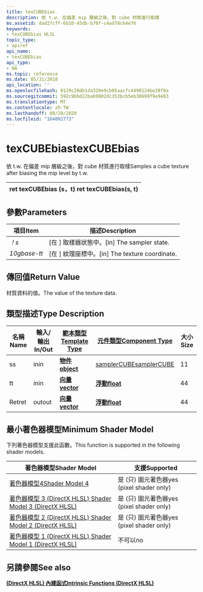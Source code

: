 ```yaml
---
title: texCUBEbias
description: 依 t.w. 在偏差 mip 層級之後，對 cube 材質進行取樣
ms.assetid: dad27cff-6b10-45db-b70f-c4ad78c64e76
keywords:
- texCUBEbias HLSL
topic_type:
- apiref
api_name:
- texCUBEbias
api_type:
- NA
ms.topic: reference
ms.date: 05/31/2018
api_location: ''
ms.openlocfilehash: 0129c20db1da320e9cb85aacfc4490124be28f8a
ms.sourcegitcommit: 592c9bbd22ba69802dc353bcb5eb30699f9e9403
ms.translationtype: MT
ms.contentlocale: zh-TW
ms.lasthandoff: 08/20/2020
ms.locfileid: "104092773"
---
```

# <a name="texcubebias"></a><span data-ttu-id="18777-104">texCUBEbias</span><span class="sxs-lookup"><span data-stu-id="18777-104">texCUBEbias</span></span>

<span data-ttu-id="18777-105">依 t.w. 在偏差 mip 層級之後，對 cube 材質進行取樣</span><span class="sxs-lookup"><span data-stu-id="18777-105">Samples a cube texture after biasing the mip level by t.w.</span></span>



| <span data-ttu-id="18777-106">ret texCUBEbias (s，t) </span><span class="sxs-lookup"><span data-stu-id="18777-106">ret texCUBEbias(s, t)</span></span> |
|-----------------------|



 

## <a name="parameters"></a><span data-ttu-id="18777-107">參數</span><span class="sxs-lookup"><span data-stu-id="18777-107">Parameters</span></span>



| <span data-ttu-id="18777-108">項目</span><span class="sxs-lookup"><span data-stu-id="18777-108">Item</span></span>                                                   | <span data-ttu-id="18777-109">描述</span><span class="sxs-lookup"><span data-stu-id="18777-109">Description</span></span>                               |
|--------------------------------------------------------|-------------------------------------------|
| <span data-ttu-id="18777-110"><span id="s"></span><span id="S"></span>*！*</span><span class="sxs-lookup"><span data-stu-id="18777-110"><span id="s"></span><span id="S"></span>*s*</span></span><br/> | <span data-ttu-id="18777-111">\[在 \] 取樣器狀態中。</span><span class="sxs-lookup"><span data-stu-id="18777-111">\[in\] The sampler state.</span></span><br/>      |
| <span data-ttu-id="18777-112"><span id="t"></span><span id="T"></span>*10gbase-t*</span><span class="sxs-lookup"><span data-stu-id="18777-112"><span id="t"></span><span id="T"></span>*t*</span></span><br/> | <span data-ttu-id="18777-113">\[在 \] 紋理座標中。</span><span class="sxs-lookup"><span data-stu-id="18777-113">\[in\] The texture coordinate.</span></span><br/> |



 

## <a name="return-value"></a><span data-ttu-id="18777-114">傳回值</span><span class="sxs-lookup"><span data-stu-id="18777-114">Return Value</span></span>

<span data-ttu-id="18777-115">材質資料的值。</span><span class="sxs-lookup"><span data-stu-id="18777-115">The value of the texture data.</span></span>

## <a name="type-description"></a><span data-ttu-id="18777-116">類型描述</span><span class="sxs-lookup"><span data-stu-id="18777-116">Type Description</span></span>



| <span data-ttu-id="18777-117">名稱</span><span class="sxs-lookup"><span data-stu-id="18777-117">Name</span></span> | <span data-ttu-id="18777-118">輸入/輸出</span><span class="sxs-lookup"><span data-stu-id="18777-118">In/Out</span></span> | [<span data-ttu-id="18777-119">**範本類型**</span><span class="sxs-lookup"><span data-stu-id="18777-119">**Template Type**</span></span>](dx-graphics-hlsl-intrinsic-functions.md)                       | [<span data-ttu-id="18777-120">**元件類型**</span><span class="sxs-lookup"><span data-stu-id="18777-120">**Component Type**</span></span>](dx-graphics-hlsl-intrinsic-functions.md) | <span data-ttu-id="18777-121">大小</span><span class="sxs-lookup"><span data-stu-id="18777-121">Size</span></span> |
|------|--------|-------------------------------------------------------------------------------------|----------------------------------------------------------------|------|
| <span data-ttu-id="18777-122">s</span><span class="sxs-lookup"><span data-stu-id="18777-122">s</span></span>    | <span data-ttu-id="18777-123">in</span><span class="sxs-lookup"><span data-stu-id="18777-123">in</span></span>     | [<span data-ttu-id="18777-124">**物件**</span><span class="sxs-lookup"><span data-stu-id="18777-124">**object**</span></span>](dx-graphics-hlsl-intrinsic-functions.md) | [<span data-ttu-id="18777-125">samplerCUBE</span><span class="sxs-lookup"><span data-stu-id="18777-125">samplerCUBE</span></span>](dx-graphics-hlsl-sampler.md)                    | <span data-ttu-id="18777-126">1</span><span class="sxs-lookup"><span data-stu-id="18777-126">1</span></span>    |
| <span data-ttu-id="18777-127">t</span><span class="sxs-lookup"><span data-stu-id="18777-127">t</span></span>    | <span data-ttu-id="18777-128">in</span><span class="sxs-lookup"><span data-stu-id="18777-128">in</span></span>     | [<span data-ttu-id="18777-129">**向量**</span><span class="sxs-lookup"><span data-stu-id="18777-129">**vector**</span></span>](dx-graphics-hlsl-intrinsic-functions.md) | [<span data-ttu-id="18777-130">**浮動**</span><span class="sxs-lookup"><span data-stu-id="18777-130">**float**</span></span>](/windows/desktop/WinProg/windows-data-types)                        | <span data-ttu-id="18777-131">4</span><span class="sxs-lookup"><span data-stu-id="18777-131">4</span></span>    |
| <span data-ttu-id="18777-132">Ret</span><span class="sxs-lookup"><span data-stu-id="18777-132">ret</span></span>  | <span data-ttu-id="18777-133">out</span><span class="sxs-lookup"><span data-stu-id="18777-133">out</span></span>    | [<span data-ttu-id="18777-134">**向量**</span><span class="sxs-lookup"><span data-stu-id="18777-134">**vector**</span></span>](dx-graphics-hlsl-intrinsic-functions.md) | [<span data-ttu-id="18777-135">**浮動**</span><span class="sxs-lookup"><span data-stu-id="18777-135">**float**</span></span>](/windows/desktop/WinProg/windows-data-types)                        | <span data-ttu-id="18777-136">4</span><span class="sxs-lookup"><span data-stu-id="18777-136">4</span></span>    |



 

## <a name="minimum-shader-model"></a><span data-ttu-id="18777-137">最小著色器模型</span><span class="sxs-lookup"><span data-stu-id="18777-137">Minimum Shader Model</span></span>

<span data-ttu-id="18777-138">下列著色器模型支援此函數。</span><span class="sxs-lookup"><span data-stu-id="18777-138">This function is supported in the following shader models.</span></span>



| <span data-ttu-id="18777-139">著色器模型</span><span class="sxs-lookup"><span data-stu-id="18777-139">Shader Model</span></span>                                              | <span data-ttu-id="18777-140">支援</span><span class="sxs-lookup"><span data-stu-id="18777-140">Supported</span></span>               |
|-----------------------------------------------------------|-------------------------|
| [<span data-ttu-id="18777-141">著色器模型4</span><span class="sxs-lookup"><span data-stu-id="18777-141">Shader Model 4</span></span>](dx-graphics-hlsl-sm4.md)                | <span data-ttu-id="18777-142">是 (只) 圖元著色器</span><span class="sxs-lookup"><span data-stu-id="18777-142">yes (pixel shader only)</span></span> |
| [<span data-ttu-id="18777-143">著色器模型 3 (DirectX HLSL) </span><span class="sxs-lookup"><span data-stu-id="18777-143">Shader Model 3 (DirectX HLSL)</span></span>](dx-graphics-hlsl-sm3.md) | <span data-ttu-id="18777-144">是 (只) 圖元著色器</span><span class="sxs-lookup"><span data-stu-id="18777-144">yes (pixel shader only)</span></span> |
| [<span data-ttu-id="18777-145">著色器模型 2 (DirectX HLSL) </span><span class="sxs-lookup"><span data-stu-id="18777-145">Shader Model 2 (DirectX HLSL)</span></span>](dx-graphics-hlsl-sm2.md) | <span data-ttu-id="18777-146">是 (只) 圖元著色器</span><span class="sxs-lookup"><span data-stu-id="18777-146">yes (pixel shader only)</span></span> |
| [<span data-ttu-id="18777-147">著色器模型 1 (DirectX HLSL) </span><span class="sxs-lookup"><span data-stu-id="18777-147">Shader Model 1 (DirectX HLSL)</span></span>](dx-graphics-hlsl-sm1.md) | <span data-ttu-id="18777-148">不可以</span><span class="sxs-lookup"><span data-stu-id="18777-148">no</span></span>                      |



 

## <a name="see-also"></a><span data-ttu-id="18777-149">另請參閱</span><span class="sxs-lookup"><span data-stu-id="18777-149">See also</span></span>

<dl> <dt>

[<span data-ttu-id="18777-150">**(DirectX HLSL) 內建函式**</span><span class="sxs-lookup"><span data-stu-id="18777-150">**Intrinsic Functions (DirectX HLSL)**</span></span>](dx-graphics-hlsl-intrinsic-functions.md)
</dt> </dl>

 

